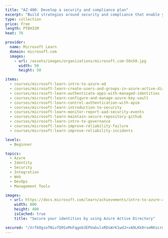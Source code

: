 ```yaml
---
title: "AZ-400: Develop a security and compliance plan"
excerpt: "Build strategies around security and compliance that enable you to authenticate and authorize your users, handle sensitive information, and enforce proper governance.\nTake this learning path to help prepare for Exam AZ-400: Designing and Implementing Microsoft DevOps Solutions."
type: collection
price: Free
length: PT8H31M
heat: 76

provider:
  name: Microsoft Learn
  domain: microsoft.com
  images:
    - url: /assets/images/organizations/microsoft.com-50x50.jpg
      width: 50
      height: 50

items:
  - courses/microsoft-learn-intro-to-azure-ad
  - courses/microsoft-learn-create-users-and-groups-in-azure-active-directory
  - courses/microsoft-learn-authenticate-apps-with-managed-identities
  - courses/microsoft-learn-configure-and-manage-azure-key-vault
  - courses/microsoft-learn-control-authentication-with-apim
  - courses/microsoft-learn-introduction-to-security
  - courses/microsoft-learn-monitor-report-aad-security-events
  - courses/microsoft-learn-maintain-secure-repository-github
  - courses/microsoft-learn-intro-to-governance
  - courses/microsoft-learn-improve-reliability-failure
  - courses/microsoft-learn-improve-reliability-incidents

levels:
  - Beginner

topics:
  - Azure
  - Identity
  - Security
  - Integration
  - Web
  - DevOps
  - Management Tools

images:
  - url: https://docs.microsoft.com/learn/achievements/intro-to-azure-ad-social.png
    width: 800
    height: 400
    isCached: true
    title: "Secure your identities by using Azure Active Directory"

secured: "/XrfbOgsoTNiufQ9SxMnFqgeb3EPUabulxRDsWrK1wdJ+vA9LKk0rxeRKscrmqoyx/P0AUyktl2WoCoKm5NmyN2+1zec+z+THy0GTp34N5ptC/IHWPKUD18bpJWcA7n+iGZ/ilmjJjJOtx/sX4HZqIvUNUykUvskJIW8u9LcoJEpiNg/6wjEWWpO4PjNOJZv0K3K9MBUlW7Pvqo7kzbIifZvYBNwTr+HDTV4yZqEosj8GEmXMZ4NFNy+hfDEjM4STiEjvPtPz7s2tVkNDUK/anVfq9kPEngN3GozVcuoUa4Zl6YjCLVHb+21SVJAU4qXWE72IMGj8+cO3jol+bsn6Q==;3i9Ak0gSD4U+4FhM8XCDYQ=="
---
```


